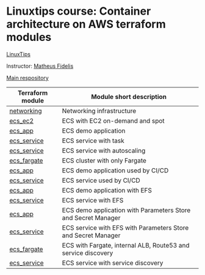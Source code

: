 # Linuxtips course: Container architecture on AWS terraform modules

[LinuxTips](https://linuxtips.io/treinamento/arquitetura-de-containers-na-aws/)

Instructor: [Matheus Fidelis](https://linktr.ee/fidelissauro)

[Main respository](https://github.com/ssorato/linuxtips-aws-container-architecture)

| Terraform module                                                                                                          | Module short description                                      |
|---------------------------------------------------------------------------------------------------------------------------|---------------------------------------------------------------|
| [networking](https://github.com/ssorato/linuxtips-aws-container-architecture-tf-modules/tree/day1/README.md)              | Networking infrastructure                                     |
| [ecs_ec2](https://github.com/ssorato/linuxtips-aws-container-architecture-tf-modules/tree/day2/README.md)                 | ECS with EC2 on-demand and spot                               |
| [ecs_app](https://github.com/ssorato/linuxtips-aws-container-architecture-tf-modules/tree/day3/ecs_app/README.md)         | ECS demo application                                          |
| [ecs_service](https://github.com/ssorato/linuxtips-aws-container-architecture-tf-modules/tree/day3/ecs_service/README.md) | ECS service with task                                         |
| [ecs_service](https://github.com/ssorato/linuxtips-aws-container-architecture-tf-modules/tree/day4/ecs_service/README.md) | ECS service with autoscaling                                  |
| [ecs_fargate](https://github.com/ssorato/linuxtips-aws-container-architecture-tf-modules/tree/day5/ecs_fargate/README.md) | ECS cluster with only Fargate                                 |
| [ecs_app](https://github.com/ssorato/linuxtips-aws-container-architecture-tf-modules/tree/day6/ecs_app/README.md)         | ECS demo application used by CI/CD                            |
| [ecs_service](https://github.com/ssorato/linuxtips-aws-container-architecture-tf-modules/tree/day6/ecs_service/README.md) | ECS service used by CI/CD                                     |
| [ecs_app](https://github.com/ssorato/linuxtips-aws-container-architecture-tf-modules/tree/day7/ecs_app/README.md)         | ECS demo application with EFS                                 |
| [ecs_service](https://github.com/ssorato/linuxtips-aws-container-architecture-tf-modules/tree/day7/ecs_service/README.md) | ECS service with EFS                                          |
| [ecs_app](https://github.com/ssorato/linuxtips-aws-container-architecture-tf-modules/tree/day8/ecs_app/README.md)         | ECS demo application with Parameters Store and Secret Manager |
| [ecs_service](https://github.com/ssorato/linuxtips-aws-container-architecture-tf-modules/tree/day8/ecs_service/README.md) | ECS service with EFS with Parameters Store and Secret Manager |
| [ecs_fargate](https://github.com/ssorato/linuxtips-aws-container-architecture-tf-modules/tree/day9/ecs_fargate/README.md) | ECS with Fargate, internal ALB, Route53 and service discovery |
| [ecs_service](https://github.com/ssorato/linuxtips-aws-container-architecture-tf-modules/tree/day9/ecs_service/README.md) | ECS service with service discovery                            |